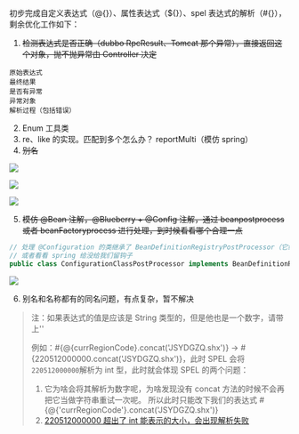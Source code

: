 初步完成自定义表达式（@{}）、属性表达式（${}）、spel 表达式的解析（#{}），剩余优化工作如下：
1. ~~检测表达式是否正确（dubbo RpcResult、Tomcat 那个异常），直接返回这个对象，抛不抛异常由 Controller 决定~~
```
原始表达式
最终结果
是否有异常
异常对象
解析过程（包括错误）
```

2. Enum 工具类
3. re、like 的实现。匹配到多个怎么办？ reportMulti（模仿 spring）
4. ~~别名~~

![](https://tva1.sinaimg.cn/large/008eGmZEly1gooyk6uzakj31xa0oeq8q.jpg)

![](https://tva1.sinaimg.cn/large/008eGmZEly1gooymi1jx9j31bh0u049l.jpg)

![](https://tva1.sinaimg.cn/large/008eGmZEly1gooyoqr23sj316d0u0k2b.jpg)

5. ~~模仿 @Bean 注解，@Blueberry + @Config 注解，通过 beanpostprocess 或者 beanFactoryprocess 进行处理，到时候看看哪个合理一点~~

```java
// 处理 @Configuration 的类继承了 BeanDefinitionRegistryPostProcessor（它继承了 BFPostProcessor），所以感觉我们也可以用 BFPostProcessor 处理
// 或者看看 spring 给没给我们留钩子
public class ConfigurationClassPostProcessor implements BeanDefinitionRegistryPostProcessor,

```

![](https://tva1.sinaimg.cn/large/008eGmZEly1gop1pgvj81j32280tmtnl.jpg)

6. 别名和名称都有的同名问题，有点复杂，暂不解决

> 注：如果表达式的值是应该是 String 类型的，但是他也是一个数字，请带上''
>
> 例如：#{@{currRegionCode}.concat('JSYDGZQ.shx')} -> #{220512000000.concat('JSYDGZQ.shx')}，此时 SPEL 会将`220512000000`解析为 int 型，此时就会体现 SPEL 的两个问题：
> 1. 它为啥会将其解析为数字呢，为啥发现没有 concat 方法的时候不会再把它当做字符串重试一次呢。 所以此时只能改下我们的表达式 #{@{'currRegionCode'}.concat('JSYDGZQ.shx')}
> 2. [220512000000 超出了 int 能表示的大小，会出现解析失败](https://github.com/spring-projects/spring-framework/issues/20779)